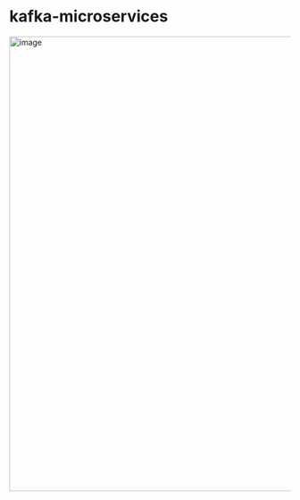 # kafka-microservices

<img width="815" alt="image" src="https://github.com/user-attachments/assets/2baebdd9-ddd1-4243-a9a8-44a806d2b585" />

